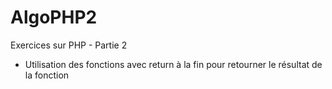 # AlgoPHP2
Exercices sur PHP - Partie 2


- Utilisation des fonctions avec return à la fin pour retourner le résultat de la fonction
